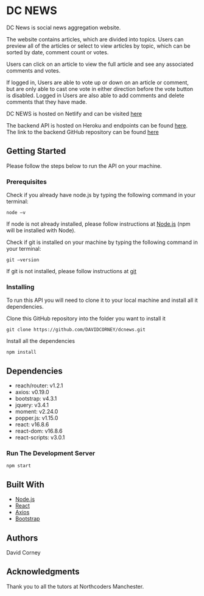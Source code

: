 # DC NEWS

DC News is social news aggregation website.

The website contains articles, which are divided into topics. Users can preview all of the articles or select to view articles by topic, which can be sorted by date, comment count or votes. 

Users can click on an article to view the full article and see any associated comments and votes.

If logged in, Users are able to vote up or down on an article or comment, but are only able to cast one vote in either direction before the vote button is disabled. Logged in Users are also able to add comments and delete comments that they have made. 

DC NEWS is hosted on Netlify and can be visited [here](https://dcnews.netlify.com/)

The backend API is hosted on Heroku and endpoints can be found [here](https://dc-news.herokuapp.com/api). The link to the backend GitHub repository can be found [here](https://github.com/DAVIDCORNEY/ncnews)

## Getting Started  

Please follow the steps below to run the API on your machine.

### Prerequisites  

Check if you already have node.js by typing the following command in your terminal:
```
node –v
```

If node is not already installed, please follow instructions at [Node.js](https://nodejs.org/en/) (npm will be installed with Node).

Check if git is installed on your machine by typing the following command in your terminal:
```
git –version
```
If git is not installed, please follow instructions at [git](https://git-scm.com/downloads)

### Installing  

To run this API you will need to clone it to your local machine and install all it dependencies.

Clone this GitHub repository into the folder you want to install it
```
git clone https://github.com/DAVIDCORNEY/dcnews.git
```
Install all the dependencies
```
npm install
```
## Dependencies
- reach/router: v1.2.1
- axios: v0.19.0
- bootstrap: v4.3.1
- jquery: v3.4.1
- moment: v2.24.0
- popper.js: v1.15.0
- react: v16.8.6
- react-dom: v16.8.6
- react-scripts: v3.0.1

### Run The Development Server
``
npm start
``
## Built With  

- [Node.js](https://nodejs.org/en/)
- [React](https://reactjs.org/)
- [Axios](https://github.com/axios/axios)
- [Bootstrap](https://getbootstrap.com/)

## Authors  

David Corney

## Acknowledgments  

Thank you to all the tutors at Northcoders Manchester.
